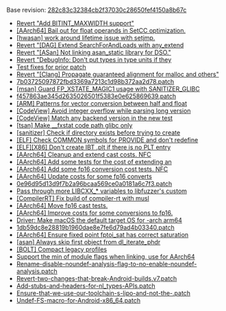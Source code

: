 Base revision: [282c83c32384cb2f37030c28650fef4150a8b67c](https://github.com/llvm/llvm-project/commits/282c83c32384cb2f37030c28650fef4150a8b67c)

- [Revert "Add BITINT_MAXWIDTH support"](https://android.googlesource.com/toolchain/llvm_android/+/5e4bbfa7bbdf0e5013fda78f18d1ee1345627fbc/patches/cherry/fad7e491a0770ac4336934030ac67d77e7af5520.patch)
- [[AArch64] Bail out for float operands in SetCC optimization.](https://android.googlesource.com/toolchain/llvm_android/+/5e4bbfa7bbdf0e5013fda78f18d1ee1345627fbc/patches/cherry/23091f7d504afde4bba3fc885718a1633746e063.patch)
- [[hwasan] work around lifetime issue with setjmp.](https://android.googlesource.com/toolchain/llvm_android/+/5e4bbfa7bbdf0e5013fda78f18d1ee1345627fbc/patches/cherry/aefb2e134dd715c2c48a7b826d2d56db51ce63ac.patch)
- [Revert "[DAG] Extend SearchForAndLoads with any_extend](https://android.googlesource.com/toolchain/llvm_android/+/5e4bbfa7bbdf0e5013fda78f18d1ee1345627fbc/patches/cherry/c89cfbd4ddfa4e01fea1eb87aba9cdcd0e31d3a8.patch)
- [Revert "[ASan] Not linking asan_static library for DSO."](https://android.googlesource.com/toolchain/llvm_android/+/5e4bbfa7bbdf0e5013fda78f18d1ee1345627fbc/patches/cherry/d7dd7ad827a0a78314f3c9b55f4778a6059840f3.patch)
- [Revert "DebugInfo: Don't put types in type units if they](https://android.googlesource.com/toolchain/llvm_android/+/5e4bbfa7bbdf0e5013fda78f18d1ee1345627fbc/patches/cherry/f69f23396d32c95dacf3765bc63af02b23ccff3e.patch)
- [Test fixes for prior patch](https://android.googlesource.com/toolchain/llvm_android/+/5e4bbfa7bbdf0e5013fda78f18d1ee1345627fbc/patches/cherry/b6e048c6e516df5abc4be323349b5f7d15c08ede.patch)
- [Revert "[Clang] Propagate guaranteed alignment for malloc and others"](https://android.googlesource.com/toolchain/llvm_android/+/5e4bbfa7bbdf0e5013fda78f18d1ee1345627fbc/patches/cherry/9545976ff160e19805a84a06a7e59d446f9994d9_v1.patch)
- [7b03725097872fbd3369a7213c1d98b372aa2d78.patch](https://android.googlesource.com/toolchain/llvm_android/+/5e4bbfa7bbdf0e5013fda78f18d1ee1345627fbc/patches/cherry/7b03725097872fbd3369a7213c1d98b372aa2d78.patch)
- [[msan] Guard FP_XSTATE_MAGIC1 usage with SANITIZER_GLIBC](https://android.googlesource.com/toolchain/llvm_android/+/5e4bbfa7bbdf0e5013fda78f18d1ee1345627fbc/patches/cherry/9d1857f69f4ef00d9fd1b21660c20e00b993d06f.patch)
- [f457863ae345d2635026501f5383e0e625869639.patch](https://android.googlesource.com/toolchain/llvm_android/+/5e4bbfa7bbdf0e5013fda78f18d1ee1345627fbc/patches/cherry/f457863ae345d2635026501f5383e0e625869639.patch)
- [[ARM] Patterns for vector conversion between half and float](https://android.googlesource.com/toolchain/llvm_android/+/5e4bbfa7bbdf0e5013fda78f18d1ee1345627fbc/patches/cherry/a76620143c54e0b40c7538f4ffa38f4c9db8a009.patch)
- [[CodeView] Avoid integer overflow while parsing long version](https://android.googlesource.com/toolchain/llvm_android/+/5e4bbfa7bbdf0e5013fda78f18d1ee1345627fbc/patches/cherry/64037afe014e241e1c642952a703b6031d17d5a5.patch)
- [[CodeView] Match any backend version in the new test](https://android.googlesource.com/toolchain/llvm_android/+/5e4bbfa7bbdf0e5013fda78f18d1ee1345627fbc/patches/cherry/82241148917b5beac5a6c6f47ab73b77eecc4a54.patch)
- [[tsan] Make __fxstat code path glibc only](https://android.googlesource.com/toolchain/llvm_android/+/5e4bbfa7bbdf0e5013fda78f18d1ee1345627fbc/patches/cherry/da2a16f702efe3307d407d5c6db6c8c18ef6bd9b.patch)
- [[sanitizer] Check if directory exists before trying to create](https://android.googlesource.com/toolchain/llvm_android/+/5e4bbfa7bbdf0e5013fda78f18d1ee1345627fbc/patches/cherry/634da7a1c61ee8c173e90a841eb1f4ea03caa20b.patch)
- [[ELF] Check COMMON symbols for PROVIDE and don't redefine](https://android.googlesource.com/toolchain/llvm_android/+/5e4bbfa7bbdf0e5013fda78f18d1ee1345627fbc/patches/cherry/fc0aa8424ca98da29a9c7aa15b4427d47504ba87.patch)
- [[ELF][X86] Don't create IBT .plt if there is no PLT entry](https://android.googlesource.com/toolchain/llvm_android/+/5e4bbfa7bbdf0e5013fda78f18d1ee1345627fbc/patches/cherry/9d7001eba9c4cb311e03cd8cdc231f9e579f2d0f.patch)
- [[AArch64] Cleanup and extend cast costs. NFC](https://android.googlesource.com/toolchain/llvm_android/+/5e4bbfa7bbdf0e5013fda78f18d1ee1345627fbc/patches/cherry/2e7c35ea12c88d0876e453a936ecce0456353621.patch)
- [[AArch64] Add some tests for the cost of extending an](https://android.googlesource.com/toolchain/llvm_android/+/5e4bbfa7bbdf0e5013fda78f18d1ee1345627fbc/patches/cherry/02de9752593d3289804a307dbf628960f417f51e.patch)
- [[AArch64] Add some fp16 conversion cost tests. NFC](https://android.googlesource.com/toolchain/llvm_android/+/5e4bbfa7bbdf0e5013fda78f18d1ee1345627fbc/patches/cherry/97e0366d6711babc3121d2a043c08a7a0c258479.patch)
- [[AArch64] Update costs for some fp16 converts](https://android.googlesource.com/toolchain/llvm_android/+/5e4bbfa7bbdf0e5013fda78f18d1ee1345627fbc/patches/cherry/47f4cd9c3dbfb383dd7706f20ba9eda2dd17c5b8.patch)
- [0e96d95d13d9f7b2a96bcaa569ce0a0181a6c7f3.patch](https://android.googlesource.com/toolchain/llvm_android/+/5e4bbfa7bbdf0e5013fda78f18d1ee1345627fbc/patches/cherry/0e96d95d13d9f7b2a96bcaa569ce0a0181a6c7f3.patch)
- [Pass through more LIBCXX_* variables  to libfuzzer's custom](https://android.googlesource.com/toolchain/llvm_android/+/5e4bbfa7bbdf0e5013fda78f18d1ee1345627fbc/patches/cherry/bcc65fb491ca6e83e1ea300f4462a2f56d0b5937.patch)
- [[CompilerRT] Fix build of compiler-rt with musl](https://android.googlesource.com/toolchain/llvm_android/+/5e4bbfa7bbdf0e5013fda78f18d1ee1345627fbc/patches/cherry/e75f1d3c07edaa223ac1a945af534eaec0c7aa66.patch)
- [[AArch64] Move fp16 cast tests.](https://android.googlesource.com/toolchain/llvm_android/+/5e4bbfa7bbdf0e5013fda78f18d1ee1345627fbc/patches/cherry/697f55e36823dbd91ca94a666d99f3c4ba11cacb.patch)
- [[AArch64] Improve costs for some conversions to fp16.](https://android.googlesource.com/toolchain/llvm_android/+/5e4bbfa7bbdf0e5013fda78f18d1ee1345627fbc/patches/cherry/aa590e5823c352358fbeefa8bbd47a4b9c7de93f.patch)
- [Driver: Make macOS the default target OS for -arch arm64](https://android.googlesource.com/toolchain/llvm_android/+/5e4bbfa7bbdf0e5013fda78f18d1ee1345627fbc/patches/cherry/37e7cf7f1c6920d33a4a5dd3f0a415a61dd24731.patch)
- [1db59dc8e28819b1960dae8e7fe6d79ad4b03340.patch](https://android.googlesource.com/toolchain/llvm_android/+/5e4bbfa7bbdf0e5013fda78f18d1ee1345627fbc/patches/cherry/1db59dc8e28819b1960dae8e7fe6d79ad4b03340.patch)
- [[AArch64] Ensure fixed point fptoi_sat has correct saturation](https://android.googlesource.com/toolchain/llvm_android/+/5e4bbfa7bbdf0e5013fda78f18d1ee1345627fbc/patches/cherry/60f57b36587c99175cb380406e2502a592a0c400.patch)
- [[asan] Always skip first object from dl_iterate_phdr](https://android.googlesource.com/toolchain/llvm_android/+/5e4bbfa7bbdf0e5013fda78f18d1ee1345627fbc/patches/cherry/795b07f5498c7e5783237418f34d7ea69e801f87.patch)
- [[BOLT] Compact legacy profiles](https://android.googlesource.com/toolchain/llvm_android/+/5e4bbfa7bbdf0e5013fda78f18d1ee1345627fbc/patches/cherry/7d7771f34d14e0108adf02a6fd0b33943afae3da.patch)
- [Support the min of module flags when linking, use for AArch64](https://android.googlesource.com/toolchain/llvm_android/+/5e4bbfa7bbdf0e5013fda78f18d1ee1345627fbc/patches/cherry/b0343a38a5910e980bb031e4014655d77cd0c162.patch)
- [Rename-disable-noundef-analysis-flag-to-no-enable-noundef-analysis.patch](https://android.googlesource.com/toolchain/llvm_android/+/5e4bbfa7bbdf0e5013fda78f18d1ee1345627fbc/patches/Rename-disable-noundef-analysis-flag-to-no-enable-noundef-analysis.patch)
- [Revert-two-changes-that-break-Android-builds.v7.patch](https://android.googlesource.com/toolchain/llvm_android/+/5e4bbfa7bbdf0e5013fda78f18d1ee1345627fbc/patches/Revert-two-changes-that-break-Android-builds.v7.patch)
- [Add-stubs-and-headers-for-nl_types-APIs.patch](https://android.googlesource.com/toolchain/llvm_android/+/5e4bbfa7bbdf0e5013fda78f18d1ee1345627fbc/patches/Add-stubs-and-headers-for-nl_types-APIs.patch)
- [Ensure-that-we-use-our-toolchain-s-lipo-and-not-the-.patch](https://android.googlesource.com/toolchain/llvm_android/+/5e4bbfa7bbdf0e5013fda78f18d1ee1345627fbc/patches/Ensure-that-we-use-our-toolchain-s-lipo-and-not-the-.patch)
- [Undef-FS-macro-for-Android-x86_64.patch](https://android.googlesource.com/toolchain/llvm_android/+/5e4bbfa7bbdf0e5013fda78f18d1ee1345627fbc/patches/Undef-FS-macro-for-Android-x86_64.patch)